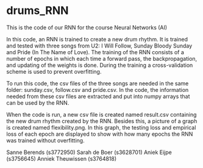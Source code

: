 # drums_RNN
This is the code of our RNN for the course Neural Networks (AI)

In this code, an RNN is trained to create a new drum rhythm. It is trained and tested with three songs from U2: I Will Follow, Sunday Bloody Sunday and Pride (In The Name of Love). The training of the RNN consists of a number of epochs in which each time a forward pass, the backpropagation, and updating of the weights is done. During the training a cross-validation scheme is used to prevent overfitting.

To run this code, the csv files of the three songs are needed in the same folder: sunday.csv, follow.csv and pride.csv. In the code, the information needed from these csv files are extracted and put into numpy arrays that can be used by the RNN. 

When the code is run, a new csv file is created named result.csv containing the new drum rhythm created by the RNN. Besides this, a picture of a graph is created named flexibility.png. In this graph, the testing loss and empirical loss of each epoch are displayed to show with how many epochs the RNN was trained without overfitting.

Sanne Berends (s3772950)
Sarah de Boer (s3628701)
Aniek Eijpe (s3756645)
Anniek Theuwissen (s3764818)
